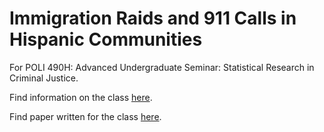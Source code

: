 # Immigration Raids and 911 Calls in Hispanic Communities
For POLI 490H: Advanced Undergraduate Seminar: Statistical Research in Criminal Justice. 

Find information on the class [here](https://fbaum.unc.edu/teaching/POLI490H_Fa19/poli490H-Fa19.htm). 

Find paper written for the class [here](https://fbaum.unc.edu/teaching/POLI490H_Fa19/papers/911Calls.pdf).
